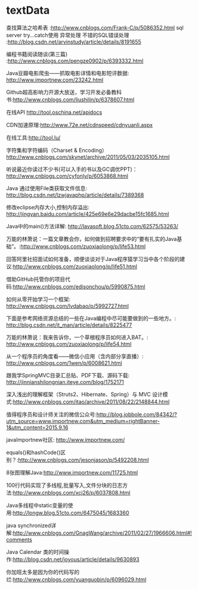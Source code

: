 # textData

查找算法之哈希表 :http://www.cnblogs.com/Frank-C/p/5086352.html
sql server try...catch使用 异常处理 不错的SQL错误处理 :http://blog.csdn.net/arvinstudy/article/details/8191655

编程书籍阅读随谈(第三篇) :http://www.cnblogs.com/pengze0902/p/6393332.html

Java豆瓣电影爬虫——抓取电影详情和电影短评数据: http://www.importnew.com/23242.html

Github超高影响力开源大放送，学习开发必备教科书:http://www.cnblogs.com/liushilin/p/6378607.html

在线API http://tool.oschina.net/apidocs

CDN加速原理:http://www.72e.net/cdnspeed/cdnyuanli.aspx

在线工具:http://tool.lu/

字符集和字符编码（Charset & Encoding） http://www.cnblogs.com/skynet/archive/2011/05/03/2035105.html

听说最近你读过不少书(可以入手的书以及GC调优PPT)：http://www.cnblogs.com/cyfonly/p/6053868.html

Java 通过使用File类获取文件信息:	http://blog.csdn.net/lzwjavaphp/article/details/7389368	

修改eclipse内存大小,控制内存溢出:	http://jingyan.baidu.com/article/425e69e6e29dacbe15fc1685.html		

Java中的main()方法详解:	http://lavasoft.blog.51cto.com/62575/53263/			

万能的林萧说：一篇文章教会你，如何做到招聘要求中的“要有扎实的Java基础”。:http://www.cnblogs.com/zuoxiaolong/p/life53.html		

回答阿里社招面试如何准备，顺便谈谈对于Java程序猿学习当中各个阶段的建议:http://www.cnblogs.com/zuoxiaolong/p/life51.html

借助GitHub托管你的项目代码:http://www.cnblogs.com/edisonchou/p/5990875.html		

如何从零开始学习一个框架:	http://www.cnblogs.com/lvdabao/p/5992727.html		

下面是参考网络资源总结的一些在Java编程中尽可能要做到的一些地方。:	http://blog.csdn.net/it_man/article/details/8225477			

万能的林萧说：我来告诉你，一个草根程序员如何进入BAT。:	http://www.cnblogs.com/zuoxiaolong/p/life54.html				

从一个程序员的角度看——微信小应用（含内部分享直播）:	http://www.cnblogs.com/1wen/p/6008621.html							

跟我学SpringMVC目录汇总贴、PDF下载、源码下载:	http://jinnianshilongnian.iteye.com/blog/1752171						

深入浅出的理解框架（Struts2、Hibernate、Spring）与 MVC 设计模式:http://www.cnblogs.com/itao/archive/2011/08/22/2148844.html				

值得程序员和设计师关注的微信公众号:http://blog.jobbole.com/84342/?utm_source=www.importnew.com&utm_medium=rightBanner-1&utm_content=2015.9.16		

javaImportnew社区: http://www.importnew.com/									

equals()和hashCode()区别？:http://www.cnblogs.com/jesonjason/p/5492208.html

8张图理解Java:http://www.importnew.com/11725.html

100行代码实现了多线程,批量写入,文件分块的日志方法:http://www.cnblogs.com/xcj26/p/6037808.html

 Java多线程中static变量的使用:http://longw.blog.51cto.com/6475045/1683360					

java synchronized详解:http://www.cnblogs.com/GnagWang/archive/2011/02/27/1966606.html#!comments

Java Calendar 类的时间操作:http://blog.csdn.net/joyous/article/details/9630893				

你加班太多是因为你的代码写的烂:http://www.cnblogs.com/yuanguobin/p/6096029.html
